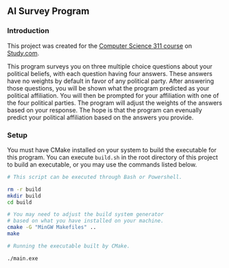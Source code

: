 ## AI Survey Program

### Introduction

This project was created for the [Computer Science 311 course](https://study.com/academy/course/computer-science-311-artificial-intelligence.html) on [Study.com](https://study.com).

This program surveys you on three multiple choice questions about your political beliefs, with each question having four answers. These answers have no weights by default in favor of any political party. After answering those questions, you will be shown what the program predicted as your political affiliation. You will then be prompted for your affiliation with one of the four political parties. The program will adjust the weights of the answers based on your response. The hope is that the program can evenually predict your political affiliation based on the answers you provide.

### Setup

You must have CMake installed on your system to build the executable for this program. You can execute `build.sh` in the root directory of this project to build an executable, or you may use the commands listed below.
```bash
# This script can be executed through Bash or Powershell.

rm -r build
mkdir build
cd build

# You may need to adjust the build system generator
# based on what you have installed on your machine.
cmake -G "MinGW Makefiles" ..
make 
```

```bash
# Running the executable built by CMake.

./main.exe
```